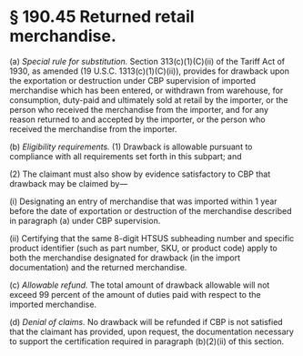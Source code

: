 # § 190.45   Returned retail merchandise.

(a) *Special rule for substitution.* Section 313(c)(1)(C)(ii) of the Tariff Act of 1930, as amended (19 U.S.C. 1313(c)(1)(C)(ii)), provides for drawback upon the exportation or destruction under CBP supervision of imported merchandise which has been entered, or withdrawn from warehouse, for consumption, duty-paid and ultimately sold at retail by the importer, or the person who received the merchandise from the importer, and for any reason returned to and accepted by the importer, or the person who received the merchandise from the importer.


(b) *Eligibility requirements.* (1) Drawback is allowable pursuant to compliance with all requirements set forth in this subpart; and


(2) The claimant must also show by evidence satisfactory to CBP that drawback may be claimed by—


(i) Designating an entry of merchandise that was imported within 1 year before the date of exportation or destruction of the merchandise described in paragraph (a) under CBP supervision.


(ii) Certifying that the same 8-digit HTSUS subheading number and specific product identifier (such as part number, SKU, or product code) apply to both the merchandise designated for drawback (in the import documentation) and the returned merchandise.


(c) *Allowable refund.* The total amount of drawback allowable will not exceed 99 percent of the amount of duties paid with respect to the imported merchandise.


(d) *Denial of claims.* No drawback will be refunded if CBP is not satisfied that the claimant has provided, upon request, the documentation necessary to support the certification required in paragraph (b)(2)(ii) of this section.




